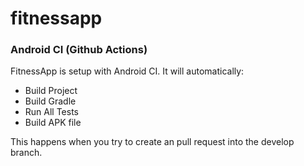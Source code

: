 # fitnessapp


### Android CI (Github Actions)
FitnessApp is setup with Android CI.
It will automatically:
- Build Project
- Build Gradle
- Run All Tests
- Build APK file

This happens when you try to create an pull request into the develop branch.
